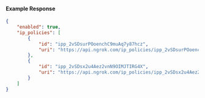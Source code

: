 <!-- Code generated for API Clients. DO NOT EDIT. -->

#### Example Response

```json
{
	"enabled": true,
	"ip_policies": [
		{
			"id": "ipp_2vSDsurPOoenchC9muAq7y87hcz",
			"uri": "https://api.ngrok.com/ip_policies/ipp_2vSDsurPOoenchC9muAq7y87hcz"
		},
		{
			"id": "ipp_2vSDsx2u4Aez2vnN9OIMJTIRG4X",
			"uri": "https://api.ngrok.com/ip_policies/ipp_2vSDsx2u4Aez2vnN9OIMJTIRG4X"
		}
	]
}
```
